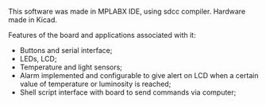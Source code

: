 This software was made in MPLABX IDE, using sdcc compiler.
Hardware made in Kicad.

Features of the board and applications associated with it:

- Buttons and serial interface;
- LEDs, LCD;
- Temperature and light sensors;
- Alarm implemented and configurable to give alert on LCD when a certain value
  of temperature or luminosity is reached;
- Shell script interface with board to send commands via computer;

